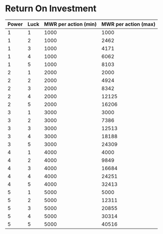 # Return On Investment

| Power | Luck | MWR per action (min) | MWR per action (max) |
| ----- | ---- | -------------------- | -------------------- |
| 1     | 1    | 1000                 | 1000                 |
| 1     | 2    | 1000                 | 2462                 |
| 1     | 3    | 1000                 | 4171                 |
| 1     | 4    | 1000                 | 6062                 |
| 1     | 5    | 1000                 | 8103                 |
| 2     | 1    | 2000                 | 2000                 |
| 2     | 2    | 2000                 | 4924                 |
| 2     | 3    | 2000                 | 8342                 |
| 2     | 4    | 2000                 | 12125                |
| 2     | 5    | 2000                 | 16206                |
| 3     | 1    | 3000                 | 3000                 |
| 3     | 2    | 3000                 | 7386                 |
| 3     | 3    | 3000                 | 12513                |
| 3     | 4    | 3000                 | 18188                |
| 3     | 5    | 3000                 | 24309                |
| 4     | 1    | 4000                 | 4000                 |
| 4     | 2    | 4000                 | 9849                 |
| 4     | 3    | 4000                 | 16684                |
| 4     | 4    | 4000                 | 24251                |
| 4     | 5    | 4000                 | 32413                |
| 5     | 1    | 5000                 | 5000                 |
| 5     | 2    | 5000                 | 12311                |
| 5     | 3    | 5000                 | 20855                |
| 5     | 4    | 5000                 | 30314                |
| 5     | 5    | 5000                 | 40516                |
